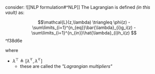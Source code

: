 consider: ![[NLP formulation#^NLP]]
The Lagrangian is defined *(in this vault)* as:

$$\mathcal{L}(z,\lambda) \triangleq \phi(z) - \sum\limits_{i=1}^{n_{eq}}\bar{\lambda}_{i}g_i(z) - \sum\limits_{i=1}^{n_{in}}\hat{\lambda}_{i}h_i(z) $$ ^f38d6e

where
- $\lambda^{\top} \triangleq [\bar{\lambda}^{\top}, \hat{\lambda}^{\top}]$
	- these are called the *"Lagrangian multipliers"*

